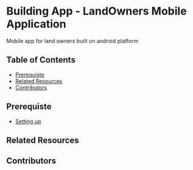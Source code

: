 # Building App - LandOwners Mobile Application
Mobile app for land owners built on android platform

## Table of Contents
- [Prerequiste](#Prerequiste)
- [Related Resources](#Related)
- [Contributors](#Contributors)

## Prerequiste
- [Setting up](#Setting)

## Related Resources


## Contributors
